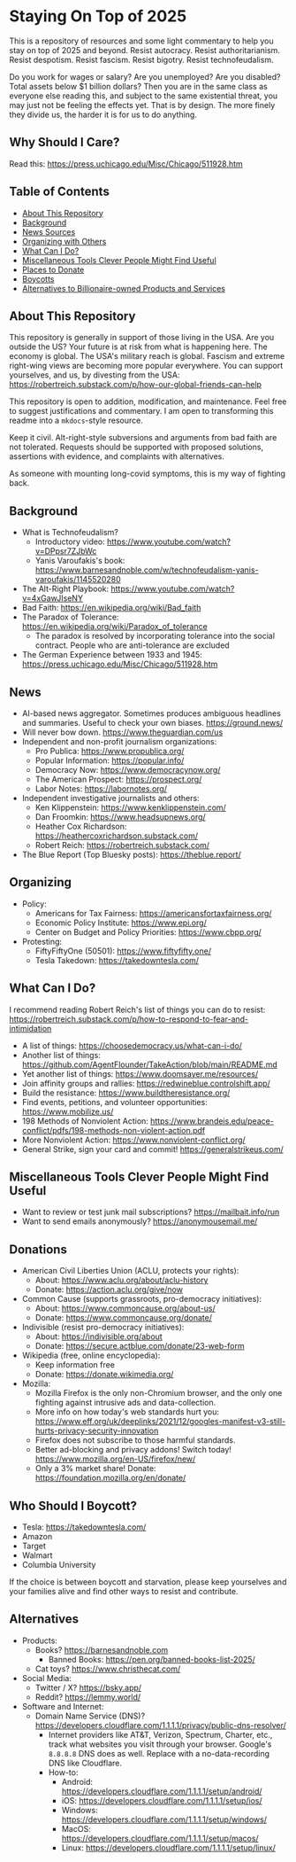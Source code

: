# Staying On Top of 2025

This is a repository of resources and some light commentary to help you stay on top of 2025 and beyond. Resist autocracy. Resist authoritarianism. Resist despotism. Resist fascism. Resist bigotry. Resist technofeudalism.

Do you work for wages or salary? Are you unemployed? Are you disabled? Total assets below $1 billion dollars? Then you are in the same class as everyone else reading this, and subject to the same existential threat, you may just not be feeling the effects yet. That is by design. The more finely they divide us, the harder it is for us to do anything.

## Why Should I Care?

Read this: <https://press.uchicago.edu/Misc/Chicago/511928.htm>

## Table of Contents

- [About This Repository](#about-this-repository)
- [Background](#background)
- [News Sources](#news)
- [Organizing with Others](#organizing)
- [What Can I Do?](#what-can-i-do)
- [Miscellaneous Tools Clever People Might Find Useful](#miscellaneous-tools-clever-people-might-find-useful)
- [Places to Donate](#donations)
- [Boycotts](#who-should-i-boycott)
- [Alternatives to Billionaire-owned Products and Services](#alternatives)

## About This Repository

This repository is generally in support of those living in the USA. Are you outside the US? Your future is at risk from what is happening here. The economy is global. The USA's military reach is global. Fascism and extreme right-wing views are becoming more popular everywhere. You can support yourselves, and us, by divesting from the USA: <https://robertreich.substack.com/p/how-our-global-friends-can-help>

This repository is open to addition, modification, and maintenance. Feel free to suggest justifications and commentary. I am open to transforming this readme into a `mkdocs`-style resource.

Keep it civil. Alt-right-style subversions and arguments from bad faith are not tolerated. Requests should be supported with proposed solutions, assertions with evidence, and complaints with alternatives.

As someone with mounting long-covid symptoms, this is my way of fighting back. 

## Background

- What is Technofeudalism?
  - Introductory video: <https://www.youtube.com/watch?v=DPpsr7ZJbWc>
  - Yanis Varoufakis's book: <https://www.barnesandnoble.com/w/technofeudalism-yanis-varoufakis/1145520280>
- The Alt-Right Playbook: <https://www.youtube.com/watch?v=4xGawJIseNY>
- Bad Faith: <https://en.wikipedia.org/wiki/Bad_faith>
- The Paradox of Tolerance: <https://en.wikipedia.org/wiki/Paradox_of_tolerance>
  - The paradox is resolved by incorporating tolerance into the social contract. People who are anti-tolerance are excluded
- The German Experience between 1933 and 1945: <https://press.uchicago.edu/Misc/Chicago/511928.htm>

## News

- AI-based news aggregator. Sometimes produces ambiguous headlines and summaries. Useful to check your own biases. <https://ground.news/>
- Will never bow down. <https://www.theguardian.com/us>
- Independent and non-profit journalism organizations:
  - Pro Publica: <https://www.propublica.org/>
  - Popular Information: <https://popular.info/>
  - Democracy Now: <https://www.democracynow.org/>
  - The American Prospect: <https://prospect.org/>
  - Labor Notes: <https://labornotes.org/>
- Independent investigative journalists and others:
  - Ken Klippenstein: <https://www.kenklippenstein.com/>
  - Dan Froomkin: <https://www.headsupnews.org/>
  - Heather Cox Richardson: <https://heathercoxrichardson.substack.com/>
  - Robert Reich: <https://robertreich.substack.com/>
- The Blue Report (Top Bluesky posts): <https://theblue.report/>

## Organizing

- Policy:
  - Americans for Tax Fairness: <https://americansfortaxfairness.org/>
  - Economic Policy Institute: <https://www.epi.org/>
  - Center on Budget and Policy Priorities: <https://www.cbpp.org/>
- Protesting:
  - FiftyFiftyOne (50501): <https://www.fiftyfifty.one/>
  - Tesla Takedown: <https://takedowntesla.com/>

## What Can I Do?

I recommend reading Robert Reich's list of things you can do to resist: <https://robertreich.substack.com/p/how-to-respond-to-fear-and-intimidation>

- A list of things: <https://choosedemocracy.us/what-can-i-do/>
- Another list of things: <https://github.com/AgentFlounder/TakeAction/blob/main/README.md>
- Yet another list of things: <https://www.doomsayer.me/resources/>
- Join affinity groups and rallies: <https://redwineblue.controlshift.app/>
- Build the resistance: <https://www.buildtheresistance.org/>
- Find events, petitions, and volunteer opportunities: <https://www.mobilize.us/>
- 198 Methods of Nonviolent Action: <https://www.brandeis.edu/peace-conflict/pdfs/198-methods-non-violent-action.pdf>
- More Nonviolent Action: <https://www.nonviolent-conflict.org/>
- General Strike, sign your card and commit! <https://generalstrikeus.com/>

## Miscellaneous Tools Clever People Might Find Useful

- Want to review or test junk mail subscriptions? <https://mailbait.info/run>
- Want to send emails anonymously? <https://anonymousemail.me/>

## Donations

- American Civil Liberties Union (ACLU, protects your rights):
  - About: <https://www.aclu.org/about/aclu-history>
  - Donate: <https://action.aclu.org/give/now>
- Common Cause (supports grassroots, pro-democracy initiatives):
  - About: <https://www.commoncause.org/about-us/>
  - Donate: <https://www.commoncause.org/donate/>
- Indivisible (resist pro-democracy initiatives):
  - About: <https://indivisible.org/about>
  - Donate: <https://secure.actblue.com/donate/23-web-form>
- Wikipedia (free, online encyclopedia):
  - Keep information free
  - Donate: <https://donate.wikimedia.org/>
- Mozilla:
  - Mozilla Firefox is the only non-Chromium browser, and the only one fighting against intrusive ads and data-collection.
  - More info on how today's web standards hurt you: <https://www.eff.org/uk/deeplinks/2021/12/googles-manifest-v3-still-hurts-privacy-security-innovation>
  - Firefox does not subscribe to those harmful standards.
  - Better ad-blocking and privacy addons! Switch today! <https://www.mozilla.org/en-US/firefox/new/>
  - Only a 3% market share! Donate: <https://foundation.mozilla.org/en/donate/>

## Who Should I Boycott?

- Tesla: <https://takedowntesla.com/>
- Amazon
- Target
- Walmart
- Columbia University

If the choice is between boycott and starvation, please keep yourselves and your families alive and find other ways to resist and contribute.

## Alternatives

- Products:
  - Books? <https://barnesandnoble.com>
    - Banned Books: <https://pen.org/banned-books-list-2025/>
  - Cat toys? <https://www.christhecat.com/>
- Social Media:
  - Twitter / X? <https://bsky.app/>
  - Reddit? <https://lemmy.world/>
- Software and Internet:
  - Domain Name Service (DNS)? <https://developers.cloudflare.com/1.1.1.1/privacy/public-dns-resolver/>
    - Internet providers like AT&T, Verizon, Spectrum, Charter, etc., track what websites you visit through your browser. Google's `8.8.8.8` DNS does as well. Replace with a no-data-recording DNS like Cloudflare.
    - How-to:
      - Android: <https://developers.cloudflare.com/1.1.1.1/setup/android/>
      - iOS: <https://developers.cloudflare.com/1.1.1.1/setup/ios/>
      - Windows: <https://developers.cloudflare.com/1.1.1.1/setup/windows/>
      - MacOS: <https://developers.cloudflare.com/1.1.1.1/setup/macos/>
      - Linux: <https://developers.cloudflare.com/1.1.1.1/setup/linux/>
